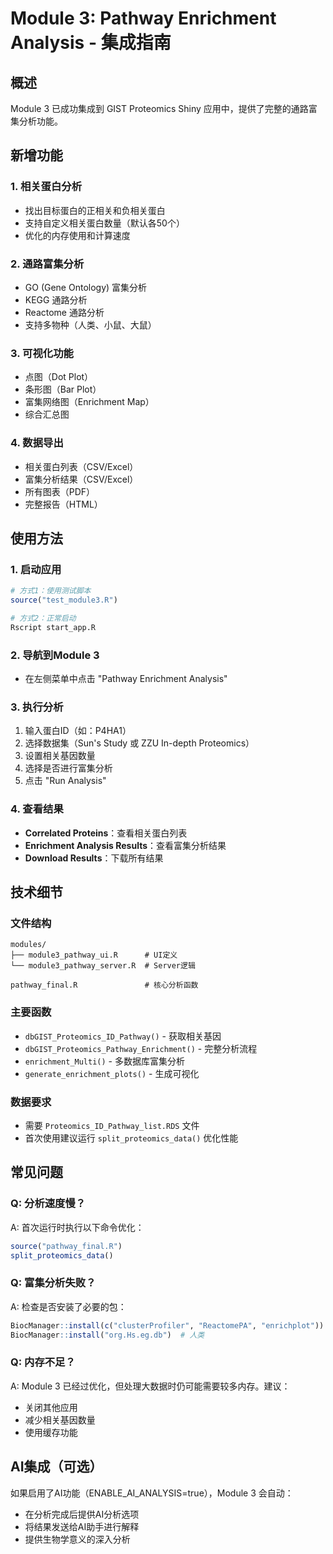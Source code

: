 # Module 3: Pathway Enrichment Analysis - 集成指南

## 概述
Module 3 已成功集成到 GIST Proteomics Shiny 应用中，提供了完整的通路富集分析功能。

## 新增功能

### 1. 相关蛋白分析
- 找出目标蛋白的正相关和负相关蛋白
- 支持自定义相关蛋白数量（默认各50个）
- 优化的内存使用和计算速度

### 2. 通路富集分析
- GO (Gene Ontology) 富集分析
- KEGG 通路分析
- Reactome 通路分析
- 支持多物种（人类、小鼠、大鼠）

### 3. 可视化功能
- 点图（Dot Plot）
- 条形图（Bar Plot）
- 富集网络图（Enrichment Map）
- 综合汇总图

### 4. 数据导出
- 相关蛋白列表（CSV/Excel）
- 富集分析结果（CSV/Excel）
- 所有图表（PDF）
- 完整报告（HTML）

## 使用方法

### 1. 启动应用
```r
# 方式1：使用测试脚本
source("test_module3.R")

# 方式2：正常启动
Rscript start_app.R
```

### 2. 导航到Module 3
- 在左侧菜单中点击 "Pathway Enrichment Analysis"

### 3. 执行分析
1. 输入蛋白ID（如：P4HA1）
2. 选择数据集（Sun's Study 或 ZZU In-depth Proteomics）
3. 设置相关基因数量
4. 选择是否进行富集分析
5. 点击 "Run Analysis"

### 4. 查看结果
- **Correlated Proteins**：查看相关蛋白列表
- **Enrichment Analysis Results**：查看富集分析结果
- **Download Results**：下载所有结果

## 技术细节

### 文件结构
```
modules/
├── module3_pathway_ui.R      # UI定义
└── module3_pathway_server.R  # Server逻辑

pathway_final.R               # 核心分析函数
```

### 主要函数
- `dbGIST_Proteomics_ID_Pathway()` - 获取相关基因
- `dbGIST_Proteomics_Pathway_Enrichment()` - 完整分析流程
- `enrichment_Multi()` - 多数据库富集分析
- `generate_enrichment_plots()` - 生成可视化

### 数据要求
- 需要 `Proteomics_ID_Pathway_list.RDS` 文件
- 首次使用建议运行 `split_proteomics_data()` 优化性能

## 常见问题

### Q: 分析速度慢？
A: 首次运行时执行以下命令优化：
```r
source("pathway_final.R")
split_proteomics_data()
```

### Q: 富集分析失败？
A: 检查是否安装了必要的包：
```r
BiocManager::install(c("clusterProfiler", "ReactomePA", "enrichplot"))
BiocManager::install("org.Hs.eg.db")  # 人类
```

### Q: 内存不足？
A: Module 3 已经过优化，但处理大数据时仍可能需要较多内存。建议：
- 关闭其他应用
- 减少相关基因数量
- 使用缓存功能

## AI集成（可选）
如果启用了AI功能（ENABLE_AI_ANALYSIS=true），Module 3 会自动：
- 在分析完成后提供AI分析选项
- 将结果发送给AI助手进行解释
- 提供生物学意义的深入分析